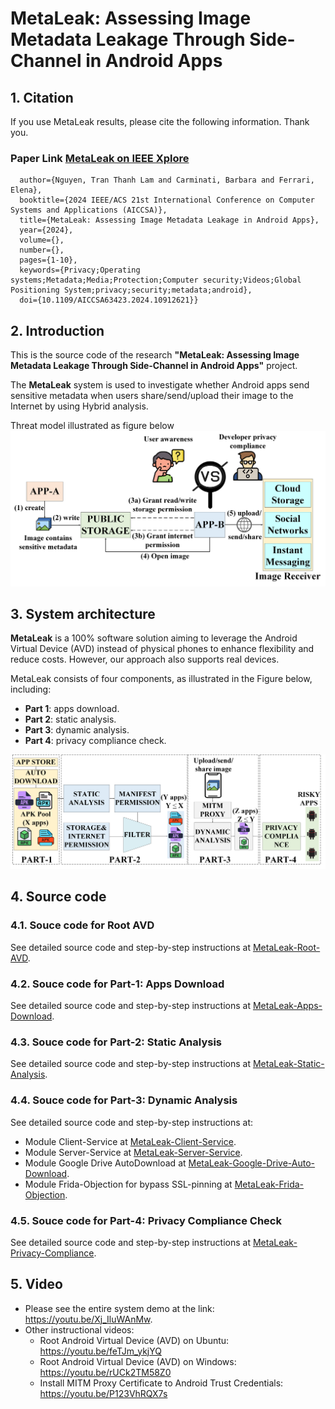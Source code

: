 
# MetaLeak: Assessing Image Metadata Leakage Through Side-Channel in Android Apps
## 1. Citation

If you use MetaLeak results, please cite the following information. Thank you.
### Paper Link [MetaLeak on IEEE Xplore](https://ieeexplore.ieee.org/document/10912621)
```@INPROCEEDINGS{10912621,
  author={Nguyen, Tran Thanh Lam and Carminati, Barbara and Ferrari, Elena},
  booktitle={2024 IEEE/ACS 21st International Conference on Computer Systems and Applications (AICCSA)}, 
  title={MetaLeak: Assessing Image Metadata Leakage in Android Apps}, 
  year={2024},
  volume={},
  number={},
  pages={1-10},
  keywords={Privacy;Operating systems;Metadata;Media;Protection;Computer security;Videos;Global Positioning System;privacy;security;metadata;android},
  doi={10.1109/AICCSA63423.2024.10912621}}
```
## 2. Introduction
This is the source code of the research **"MetaLeak: Assessing Image Metadata Leakage Through Side-Channel in Android Apps"** project.

The **MetaLeak** system is used to investigate whether Android apps send sensitive metadata when users share/send/upload their image to the Internet by using Hybrid analysis.

Threat model illustrated as figure below
<img src="https://github.com/research-mobile-security/MetaLeak/blob/main/project-image/threat-model-2.png">

## 3. System architecture

**MetaLeak** is a 100% software solution aiming to leverage the Android Virtual Device (AVD) instead of physical phones to enhance flexibility and reduce costs. However, our approach also supports real devices.

MetaLeak consists of four components, as illustrated in the Figure below, including:

- **Part 1**: apps download.
- **Part 2**: static analysis. 
- **Part 3**: dynamic analysis. 
- **Part 4**: privacy compliance check. 

<img src="https://github.com/research-mobile-security/MetaLeak/blob/main/project-image/system-overview.png">


## 4. Source code

### 4.1. Souce code for Root AVD

See detailed source code and step-by-step instructions at [MetaLeak-Root-AVD](/MetaLeak-Root-AVD).

### 4.2. Souce code for Part-1: Apps Download

See detailed source code and step-by-step instructions at [MetaLeak-Apps-Download](/MetaLeak-Apps-Download).

### 4.3. Souce code for Part-2: Static Analysis

See detailed source code and step-by-step instructions at [MetaLeak-Static-Analysis](/MetaLeak-Static-Analysis).

### 4.4. Souce code for Part-3: Dynamic Analysis

See detailed source code and step-by-step instructions at:
 - Module Client-Service at [MetaLeak-Client-Service](/MetaLeak-Client-Service).
 - Module Server-Service at [MetaLeak-Server-Service](/MetaLeak-Server-Service).
 - Module Google Drive AutoDownload at [MetaLeak-Google-Drive-Auto-Download](/MetaLeak-Google-Drive-Auto-Download).
 - Module Frida-Objection for bypass SSL-pinning at  [MetaLeak-Frida-Objection](/MetaLeak-Frida-Objection).

### 4.5. Souce code for Part-4: Privacy Compliance Check 

See detailed source code and step-by-step instructions at [MetaLeak-Privacy-Compliance](/MetaLeak-Privacy-Compliance).

## 5. Video

- Please see the entire system demo at the link: https://youtu.be/Xj_IluWAnMw.
- Other instructional videos:
    - Root Android Virtual Device (AVD) on Ubuntu: https://youtu.be/feTJm_ykjYQ
    - Root Android Virtual Device (AVD) on Windows: https://youtu.be/rUCk2TM58Z0
    - Install MITM Proxy Certificate to Android Trust Credentials: https://youtu.be/P123VhRQX7s